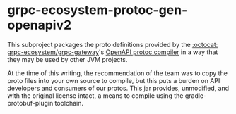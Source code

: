 # grpc-ecosystem-protoc-gen-openapiv2

This subproject packages the proto definitions provided by the [:octocat: grpc-ecosystem/grpc-gateway](https://github.com/grpc-ecosystem/grpc-gateway)'s [OpenAPI protoc compiler](https://github.com/grpc-ecosystem/grpc-gateway?tab=readme-ov-file#6-optional-generate-openapi-definitions-using-protoc-gen-openapiv2) in a way that they may be used by other JVM projects.

At the time of this writing, the recommendation of the team was to copy the proto files into your own source to compile, but this puts a burden on API developers and consumers of our protos.
This jar provides, unmodified, and with the original license intact, a means to compile using the gradle-protobuf-plugin toolchain.

